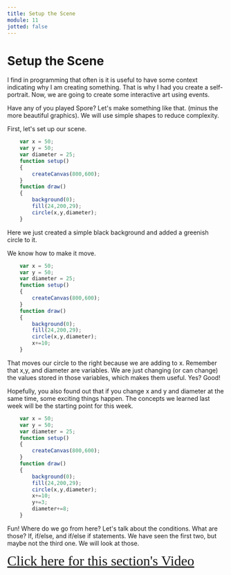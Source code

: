 ```yaml
---
title: Setup the Scene
module: 11
jotted: false
---
```


# Setup the Scene

I find in programming that often is it is useful to have some context indicating why I am creating something.  That is why  I had you create a self-portrait. Now, we are going to create some interactive art using events.

Have any of you played Spore?  Let's make something like that.  (minus the more beautiful graphics). We will use simple shapes to reduce complexity.

First, let's set up our scene.

```js
    var x = 50;
    var y = 50;
    var diameter = 25;
    function setup()
    {
        createCanvas(800,600);
    }
    function draw()
    {
        background(0);
        fill(24,200,29);
        circle(x,y,diameter);
    }
```

Here we just created a simple black background and added a greenish circle to it.

We know how to make it move.

```js
    var x = 50;
    var y = 50;
    var diameter = 25;
    function setup()
    {
        createCanvas(800,600);
    }
    function draw()
    {
        background(0);
        fill(24,200,29);
        circle(x,y,diameter);
        x+=10;
    }
```

That moves our circle to the right because we are adding to x.  Remember that x,y, and diameter are variables.  We are just changing (or can change) the values stored in those variables, which makes them useful.  Yes?  Good!

Hopefully, you also found out that if you change x and y and diameter at the same time, some exciting things happen.  The concepts we learned last week will be the starting point for this week.

```js
    var x = 50;
    var y = 50;
    var diameter = 25;
    function setup()
    {
        createCanvas(800,600);
    }
    function draw()
    {
        background(0);
        fill(24,200,29);
        circle(x,y,diameter);
        x+=10;
        y+=3;
        diameter+=8;
    }
```

Fun! Where do we go from here? Let's talk about the conditions.  What are those? If, if/else, and if/else if statements.  We have seen the first two, but maybe not the third one. We will look at those.

<a href="https://umontana.zoom.us/recording/share/mHw0xqCy5nbGnAWXfee7J6l6bjxFyOzw0BAW635APuWwIumekTziMw" target="_new" style="font-family:Ariel; font-size:32px;">Click here for this section's Video</a>
